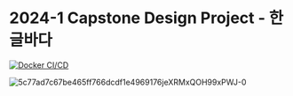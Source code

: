 # 2024-1 Capstone Design Project - 한글바다
[![Docker CI/CD](https://github.com/2024-1-Capstone-Design/back-end/actions/workflows/docker-gradle.yml/badge.svg)](https://github.com/2024-1-Capstone-Design/back-end/actions/workflows/docker-gradle.yml)

![5c77ad7c67be465ff766dcdf1e4969176jeXRMxQOH99xPWJ-0](https://github.com/2024-1-Capstone-Design/back-end/assets/112956015/3d242540-0be4-429a-9a16-ff383c686031)
